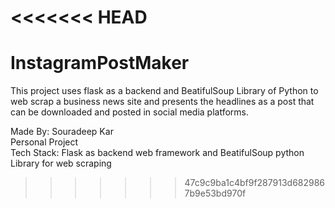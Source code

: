 <<<<<<< HEAD
=======
# InstagramPostMaker

This project uses flask as a backend and BeatifulSoup Library of Python to web scrap a business news site and presents the headlines as a post that can be downloaded and posted in social media platforms.  

Made By: Souradeep Kar  
Personal Project  
Tech Stack: Flask as backend web framework and BeatifulSoup python Library for web scraping
>>>>>>> 47c9c9ba1c4bf9f287913d6829867b9e53bd970f

